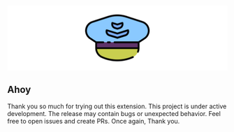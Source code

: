 ![](extras/graphics/banner.png)

## Ahoy

Thank you so much for trying out this extension. This project is under active development. The release may contain bugs or unexpected behavior. 
Feel free to open issues and create PRs. Once again, Thank you.